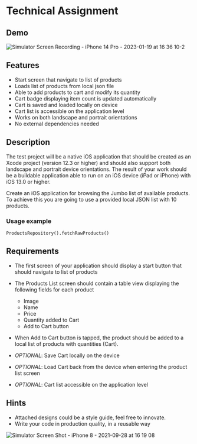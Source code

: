 # Technical Assignment

## Demo
![Simulator Screen Recording - iPhone 14 Pro - 2023-01-19 at 16 36 10-2](https://user-images.githubusercontent.com/1901338/213397362-6b8a1006-c6b0-414b-bc64-5da981f438ad.gif)

## Features
- Start screen that navigate to list of products
- Loads list of products from local json file
- Able to add products to cart and modify its quantity
- Cart badge displaying item count is updated automatically
- Cart is saved and loaded locally on device
- Cart list is accessible on the application level
- Works on both landscape and portrait orientations
- No external dependencies needed

## Description   

The test project will be a native iOS application that should be created as an Xcode project (version 12.3 or higher) and should also support both landscape and portrait device  orientations. The result of your work should be a buildable application able to run on an iOS  device (iPad or iPhone) with iOS 13.0 or higher.  

Create an iOS application for browsing the Jumbo list of available products. To achieve this you are going to use a provided local JSON list with 10 products.


### Usage example
`ProductsRepository().fetchRawProducts()`

## Requirements

- The first screen of your application should display a start button that should navigate to list of products

- The Products List screen should contain a table view displaying the following fields for each product
  - Image
  - Name
  - Price
  - Quantity added to Cart
  - Add to Cart button

- When Add to Cart button is tapped, the product should be added to a local list of products with quantities (Cart).

- _OPTIONAL_: Save Cart locally on the device
- _OPTIONAL_: Load Cart back from the device when entering the product list screen
- _OPTIONAL_: Cart list accessible on the application level

## Hints 

- Attached designs could be a style guide, feel free to innovate. 
- Write your code in production quality, in a reusable way

![Simulator Screen Shot - iPhone 8 - 2021-09-28 at 16 19 08](https://user-images.githubusercontent.com/55485534/135105894-52b5d465-eec1-4a40-80ee-8f63eed45915.png)
